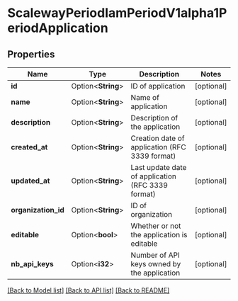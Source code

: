 # ScalewayPeriodIamPeriodV1alpha1PeriodApplication

## Properties

Name | Type | Description | Notes
------------ | ------------- | ------------- | -------------
**id** | Option<**String**> | ID of application | [optional]
**name** | Option<**String**> | Name of application | [optional]
**description** | Option<**String**> | Description of the application | [optional]
**created_at** | Option<**String**> | Creation date of application (RFC 3339 format) | [optional]
**updated_at** | Option<**String**> | Last update date of application (RFC 3339 format) | [optional]
**organization_id** | Option<**String**> | ID of organization | [optional]
**editable** | Option<**bool**> | Whether or not the application is editable | [optional]
**nb_api_keys** | Option<**i32**> | Number of API keys owned by the application | [optional]

[[Back to Model list]](../README.md#documentation-for-models) [[Back to API list]](../README.md#documentation-for-api-endpoints) [[Back to README]](../README.md)



